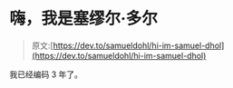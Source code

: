# 嗨，我是塞缪尔·多尔

> 原文:[https://dev.to/samueldohl/hi-im-samuel-dhol](https://dev.to/samueldohl/hi-im-samuel-dhol)

我已经编码 3 年了。